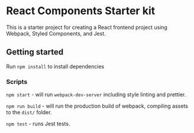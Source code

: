 React Components Starter kit
============================

This is a starter project for creating a React frontend project using Webpack, Styled Components, and Jest.

## Getting started

Run `npm install` to install dependencies

### Scripts

`npm start` - will run `webpack-dev-server` including style linting and prettier.

`npm run build` - will run the production build of webpack, compiling assets to the `dist/` folder.

`npm test` - runs Jest tests.